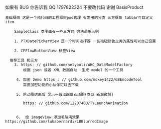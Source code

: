 
如果有 BUG 你告诉我 QQ 1797822324 不要改代码 谢谢 BasisProduct

    基础框架 这是一个纯代码的工程框架pod管理 有常用的分类 三方框架 tabbar可自定义 item

        SampleClass 类里面有一些三方的 方法调用示例
        
        1. PTXDatePickerView 是一个时间选择器 一些按钮颜色之类的属性可以自己设置

        2. CFFlowButtonView 标签View

      推荐工具 和三方 
        3. https: // github.com/netyouli/WHC_DataModelFactory   
            根据 json 或者 XML 数据自动  生成 model 的一个工具

         4. 加密 Demo https : // github.com/mokey1422/GBEncodeTool  
            需要加密功能的小伙伴可以去下载

         5. 启动图结束后 显示一段动画或者动图(类似 新浪微博)
            
            https: // github.com/12207480/TYLaunchAnimation
        

         6.  给 imageView 添加毛玻璃效果 https://github.com/lukabernardi/LBBlurredImage
